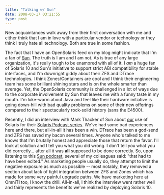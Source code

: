 ```yaml
---
title: "Talking w/ Sun"
date: 2008-03-17 03:21:55
type: post
---
```


<p>New acquaintances walk away from their first conversation with me and either think that I am in love with a particular vendor or technology or they think I truly hate all technology.  Both are true in some fashion.</p>  <p>The fact that I have an OpenSolaris feed on my blog might indicate that I'm a fan of <a href="https://sun.com/">Sun</a>.  The truth is I am and I am not.  As is true of any large organization, it's really tough to be enamored with all of it.  I <em>am</em> a huge fan of Solaris 10 and Sun's initiative to support strict ABI compatibility for stable interfaces, and I'm downright giddy about their ZFS and DTrace technologies.  I think Zones/Containers are cool and I think their engineering team has some brilliant shining stars and is on the whole smarter than average.  Yet, the OpenSolaris community is challenged in a lot of ways due to the corporate involvement by Sun that leaves me with a funny taste in my mouth.  I'm luke-warm about Java and feel like their hardware initiative is going down-hill with bad quality problems on some of their new offerings compared to their spectacularly rock-solid history (sans the E4500). </p>  <p>Recently, I did an interview with Mark Thacker of Sun about <a href="https://omniti.com/">our</a> use of Solaris for their <a href="https://www.sun.com/software/solaris/podcasts.jsp">Solaris Podcast series</a>.  We've had some bad experiences here and there, but all-in-all it has been a win.  DTrace has been a god-send and ZFS has saved my bacon several times.  Anyone who's talked to me knows that I'm brutally honest and appreciate those that return the favor.   I'll look at solution and I tell you what you did wrong.  I don't tell you what you did correctly... after all it was <strong>all</strong> supposed to be done correctly.  So, upon listening to this <a href="https://wcdata.sun.com/webcast/download/podcast/SolarisRevealed/OmniTI-3.6.08.mp3">Sun podcast</a>, several of my colleagues said: "that had to have been edited."  As marketing people usually do, they attempt to limit the negative exposure as much as possible -- most notably, they removed a section about lack of tight integration between ZFS and Zones which has made for some very painful upgrade paths.  We have marketing here at OmniTI too, I know the drill.  All-in-all, I think the interview went rather well and fairly represents the benefits we've realized by deploying Solaris 10.</p>  
